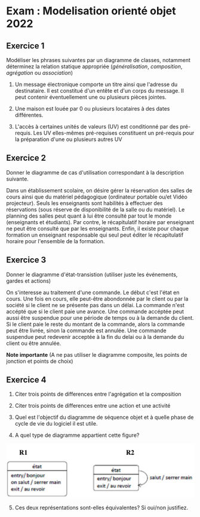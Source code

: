 # Exam : Modelisation orienté objet 2022

## Exercice 1

Modéliser les phrases suivantes par un diagramme de classes, notamment déterminez la relation statique appropriée (_généralisation_, _composition_, _agrégation_ ou _association_)

1. Un message électronique comporte un titre ainsi que l'adresse du destinataire. Il est constitué d'un entête et d'un corps du message. Il peut contenir éventuellement une ou plusieurs pièces jointes.

2. Une maison est louée par 0 ou plusieurs locataires à des dates différentes.

3. L'accès à certaines unités de valeurs (UV) est conditionné par des pré-requis. Les UV elles-mêmes pré-requises constituent un pré-requis pour la préparation d'une ou plusieurs autres UV

## Exercice 2

Donner le diagramme de cas d'utilisation correspondant à la description suivante.

Dans un établissement scolaire, on désire gérer la réservation des salles de cours ainsi que du matériel pédagogique (ordinateur portable ou/et Vidéo projecteur). Seuls les enseignants sont habilités à effectuer des réservations (sous réserve de disponibilité de la salle ou du matériel). Le planning des salles peut quant à lui être consulté par tout le monde (enseignants et étudiants). Par contre, le récapitulatif horaire par enseignant ne peut être consulté que par les enseignants. Enfin, il existe pour chaque formation un enseignant responsable qui seul peut éditer le récapitulatif horaire pour l'ensemble de la formation.

## Exercice 3

Donner le diagramme d'état-transistion (utiliser juste les événements, gardes et actions)

On s'interesse au traitement d'une commande. Le début c'est l'état en cours. Une fois en cours, elle peut-être abondonnée par le client ou par la société si le client ne se présente pas dans un délai. La commande n'est accépté que si le client paie une avance. Une commande accéptée peut aussi être suspendue pour une période de temps ou à la demande du client. Si le client paie le reste du montant de la commande, alors la commande peut être livrée, sinon la commande est annulée. Une commande suspendue peut redevenir acceptée à la fin du delai ou à la demande du client ou être annulée.

**Note importante** (A ne pas utiliser le diagramme composite, les points de jonction et points de choix)

## Exercice 4

1. Citer trois points de differences entre l'agrégation et la composition

2. Citer trois points de differences entre une action et une activité

3. Quel est l'objectif du diagramme de séquence objet et à quelle phase de cycle de vie du logiciel il est utile.

4. A quel type de diagramme appartient cette figure?

<p align=center>
    <img src="./figure1.png">
<p>

5. Ces deux représentations sont-elles équivalentes? Si oui/non justifiez.
